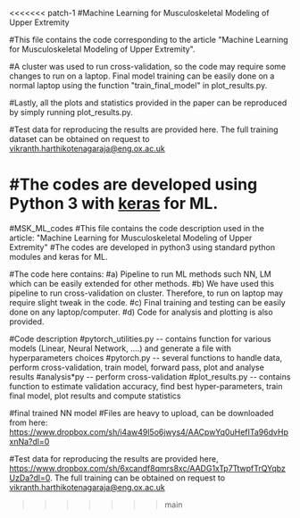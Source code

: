 
<<<<<<< patch-1
#Machine Learning for Musculoskeletal Modeling of Upper Extremity

#This file contains the code corresponding to the article "Machine Learning for Musculoskeletal Modeling of Upper Extremity".

#A cluster was used to run cross-validation, so the code may require some changes to run on a laptop. Final model training can be easily done on a normal laptop using the function "train_final_model" in plot_results.py.

#Lastly, all the plots and statistics provided in the paper can be reproduced by simply running plot_results.py.

#Test data for reproducing the results are provided here. The full training dataset can be obtained on request to vikranth.harthikotenagaraja@eng.ox.ac.uk

#The codes are developed using Python 3 with [keras](https://keras.io) for ML.
=======
#MSK_ML_codes
#This file contains the code description used in the article: "Machine Learning for Musculoskeletal Modeling of Upper Extremity"
#The codes are developed in python3 using standard python modules and keras for ML. 

#The code here contains:
#a) Pipeline to run ML methods such NN, LM which can be easily extended for other methods. 
#b) We have used this pipeline to run cross-validation on cluster. Therefore, to run on laptop may require slight tweak in the code. 
#c) Final training and testing can be easily done on any laptop/computer. 
#d) Code for analysis and plotting is also provided.

#Code description
#pytorch_utilities.py -- contains function for various models (Linear, Neural Network, ....) and generate a file with hyperparameters choices
#pytorch.py -- several functions to handle data, perform cross-validation, train model, forward pass, plot and analyse results
#analysis*py -- perform cross-validation 
#plot_results.py -- contains function to estimate validation accuracy, find best hyper-parameters, train final model, plot results and compute statistics 

#final trained NN model 
#Files are heavy to upload, can be downloaded from here: https://www.dropbox.com/sh/i4aw49l5o6jwys4/AACpwYq0uHefITa96dvHpxnNa?dl=0

#Test data for reproducing the results are provided here, https://www.dropbox.com/sh/6xcandf8qmrs8xc/AADG1xTp7TtwpfTrQYqbzUzDa?dl=0. The full training can be obtained on request to vikranth.harthikotenagaraja@eng.ox.ac.uk

 >>>>>>> main
